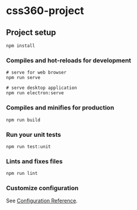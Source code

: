 # css360-project

## Project setup
```
npm install
```

### Compiles and hot-reloads for development
```
# serve for web browser
npm run serve

# serve desktop application
npm run electron:serve
```

### Compiles and minifies for production
```
npm run build
```

### Run your unit tests
```
npm run test:unit
```

### Lints and fixes files
```
npm run lint
```

### Customize configuration
See [Configuration Reference](https://cli.vuejs.org/config/).
